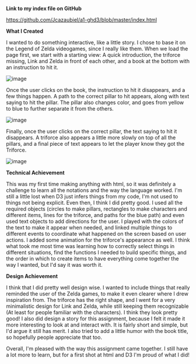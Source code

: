 **Link to my index file on GitHub**

https://github.com/Jcazaubiel/a1-ghd3/blob/master/index.html


**What I Created**

I wanted to do something interactive, like a little story. I chose to base it on the Legend of Zelda videogames, since I really like them. When we load the page first, we start with a starting view: A quick introduction, the triforce missing, Link and Zelda in front of each other, and a book at the bottom with an instruction to hit it.

![image](https://user-images.githubusercontent.com/65137620/150617631-c2af5418-b0d6-4ea4-806e-6bfacc8dc380.png)

Once the user clicks on the book, the instruction to hit it disappears, and a few things happen. A path to the correct pillar to hit appears, along with text saying to hit the pillar. The pillar also changes color, and goes from yellow to blue to further separate it from the others.

![image](https://user-images.githubusercontent.com/65137620/150617713-065bc9b3-6d7c-4c0c-91cc-31016f6bd519.png)

Finally, once the user clicks on the correct pillar, the text saying to hit it disappears. A triforce also appears a little more slowly on top of all the pillars, and a final piece of text appears to let the player know they got the Triforce. 

![image](https://user-images.githubusercontent.com/65137620/150617831-c44a91d7-ebad-400c-ad5b-9e756dc5ec45.png)


**Technical Achievement**

This was my first time making anything with html, so it was definitely a challenge to learn all the notations and the way the language worked. I'm still a little lost when D3 just infers things from my code, I'm not used to things not being explicit.
Even then, I think I did pretty good. I used all the required objects (circles to make pillars, rectangles to make characters and different items, lines for the triforce, and paths for the blue path) and even used text objects to add directions for the user. I played with the colors of the text to make it appear when needed, and linked multiple things to different events to coordinate what happened on the screen based on user actions. I added some animation for the triforce's appearance as well. 
I think what took me most time was learning how to correctly select things in different situations, find the functions I needed to build specific things, and the order in which to create items to have everything come together the way I wanted, but I'd say it was worth it. 

**Design Achievement**

I think that I did pretty well design wise. I wanted to include things that really reminded the user of the Zelda games, to make it even clearer where I drew inspiration from. The triforce has the right shape, and I went for a very minimalistic design for Link and Zelda, while still keeping them recognizable (At least for people familiar with the characters). I think they look pretty good!
I also did design a story for this assignment, because I felt it made it more interesting to look at and interact with. It is fairly short and simple, but I'd argue it still has merit. I also tried to add a little humor with the book title, so hopefully people appreciate that too.

Overall, I'm pleased with the way this assignment came together. I still have a lot more to learn, but for a first shot at html and D3 I'm proud of what I did!
